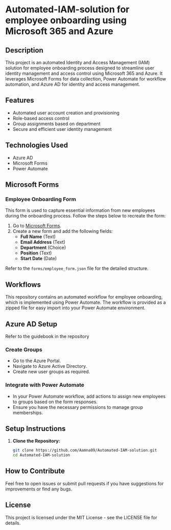 # Automated-IAM-solution for employee onboarding using Microsoft 365 and Azure

## Description
This project is an automated Identity and Access Management (IAM) solution for employee onboarding process designed to streamline user identity management and access control using Microsoft 365 and Azure. It leverages Microsoft Forms for data collection, Power Automate for workflow automation, and Azure AD for identity and access management.

## Features
- Automated user account creation and provisioning
- Role-based access control
- Group assignments based on department
- Secure and efficient user identity management

## Technologies Used
- Azure AD
- Microsoft Forms
- Power Automate

## Microsoft Forms

### Employee Onboarding Form
This form is used to capture essential information from new employees during the onboarding process. Follow the steps below to recreate the form:

1. Go to [Microsoft Forms](https://forms.office.com/).
2. Create a new form and add the following fields:
   - **Full Name** (Text)
   - **Email Address** (Text)
   - **Department** (Choice)
   - **Position** (Text)
   - **Start Date** (Date)

Refer to the `forms/employee_form.json` file for the detailed structure.

## Workflows
This repository contains an automated workflow for employee onboarding, which is implemented using Power Automate. The workflow is provided as a zipped file for easy import into your Power Automate environment.

## Azure AD Setup
Refer to the guidebook in the repository
### Create Groups
- Go to the Azure Portal.
- Navigate to Azure Active Directory.
- Create new user groups as required.

### Integrate with Power Automate
- In your Power Automate workflow, add actions to assign new employees to groups based on the form responses.
- Ensure you have the necessary permissions to manage group memberships.

## Setup Instructions
1. **Clone the Repository:**
   ```sh
   git clone https://github.com/Aamna09/Automated-IAM-solution.git
   cd Automated-IAM-solution

## How to Contribute
Feel free to open issues or submit pull requests if you have suggestions for improvements or find any bugs.

## License
This project is licensed under the MIT License - see the LICENSE file for details.

